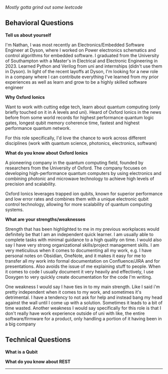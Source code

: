 *Mostly gotta grind out some leetcode*

## Behavioral Questions

**Tell us about yourself**

I'm Nathan, I was most recently an Electronics/Embedded Software Engineer at Dyson, where I worked on Power electronics schematics and control algorithms for embedded software. I graduated from the University of Southampton with a Master's in Electrical and Electronic Engineering in 2023. Learned Python and Verilog from uni and internships (didn't use them in Dyson). In light of the recent layoffs at Dyson, I'm looking for a new role in a company where I can contribute everything I've learned from my prior experiences as well as learn and grow to be a highly skilled software engineer

**Why Oxford Ionics**

Want to work with cutting edge tech, learn about quantum computing (only briefly touched on it in A levels and uni). Heard of Oxford Ionics in the news before from some world records for highest performance quantum logic gates, longest qubit memory coherence time, fastest and highest performance quantum network.

For this role specifically, I'd love the chance to work across different disciplines (work with quantum science, photonics, electronics, software)

**What do you know about Oxford Ionics**

A pioneering company in the quantum computing field, founded by researchers from the University of Oxford. The company focuses on developing high-performance quantum computers by using electronics and combining photonic and microwave technology to achieve high levels of precision and scalability.

Oxford Ionics leverages trapped ion qubits, known for superior performance and low error rates and combines them with a unique electronic qubit control technology, allowing for more scalability of quantum computing systems.

**What are your strengths/weaknesses**

Strength that has been highlighted to me in my previous workplaces would definitely be that I am an independent quick learner. I am usually able to complete tasks with minimal guidance to a high quality on time. I would also say I have very strong organizational skills/project management skills. I am very meticulous when it comes to documenting all my work, e.g. I have personal notes on Obsidian, OneNote, and it makes it easy for me to transfer all my work into formal documentation on Confluence/JIRA and for presentations. Also avoids the issue of me explaining stuff to people. When it comes to code I usually document it very heavily and effectively, I use Doxygen to very quickly create documentation for the code I'm writing.

One weakness I would say I have ties in to my main strength. Like I said i'm pretty independent when it comes to my work, and sometimes it's detrimental. I have a tendency to not ask for help and instead bang my head against the wall until I come up with a solution. Sometimes it leads to a bit of time wasted. Another weakness I would say specifically for this role is that I don't really have work experience outside of uni with like, the entire software/firmware for a product, only handling a portion of it having been in a big company

## Technical Questions

**What is a Qubit**

**What do you know about REST**

****
